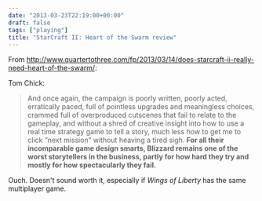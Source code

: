 ```yaml
---
date: "2013-03-23T22:19:00+00:00"
draft: false
tags: ["playing"]
title: "StarCraft II: Heart of the Swarm review"
---
```

From http://www.quartertothree.com/fp/2013/03/14/does-starcraft-ii-really-need-heart-of-the-swarm/:

Tom Chick:

>And once again, the campaign is poorly written, poorly acted, erratically paced, full of pointless upgrades and meaningless choices, crammed full of overproduced cutscenes that fail to relate to the gameplay, and without a shred of creative insight into how to use a real time strategy game to tell a story, much less how to get me to click “next mission” without heaving a tired sigh. **For all their incomparable game design smarts, Blizzard remains one of the worst storytellers in the business, partly for how hard they try and mostly for how spectacularly they fail.**

Ouch. Doesn't sound worth it, especially if *Wings of Liberty* has the same multiplayer game.